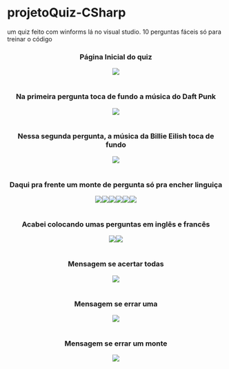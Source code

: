 # projetoQuiz-CSharp
um quiz feito com winforms lá no visual studio. 10 perguntas fáceis só para treinar o código
<br>
<div align="center">
  <h3>Página Inicial do quiz</h3>
  <img src="ImagensGit/1.png">
</div>
<br>
<div align="center">
  <h3>Na primeira pergunta toca de fundo a música do Daft Punk</h3>
  <img src="ImagensGit/2.png">
</div>
<br>
<div align="center">
  <h3>Nessa segunda pergunta, a música da Billie Eilish toca de fundo</h3>
  <img src="ImagensGit/3.png">
</div>
<br>
<div align="center">
  <h3>Daqui pra frente um monte de pergunta só pra encher linguiça</h3>
  <img src="ImagensGit/4.png"><img src="ImagensGit/5.png"><img src="ImagensGit/6.png"><img src="ImagensGit/7.png"><img src="ImagensGit/8.png"><img src="ImagensGit/9.png">
</div>
<br>
<div align="center">
  <h3>Acabei colocando umas perguntas em inglês e francês</h3>
  <img src="ImagensGit/10.png"><img src="ImagensGit/11.png">
</div>
<br>
<div align="center">
  <h3>Mensagem se acertar todas</h3>
  <img src="ImagensGit/13.png">
</div>
<br>
<div align="center">
  <h3>Mensagem se errar uma</h3>
  <img src="ImagensGit/12.png">
</div>
<br>
<div align="center">
  <h3>Mensagem se errar um monte</h3>
  <img src="ImagensGit/14.png">
</div>
<br>
